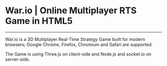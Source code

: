 <h1>War.io | Online Multiplayer RTS Game in HTML5</h1>
<hr/>
<p>War.io is a 3D Multiplayer Real-Time Strategy Game built for modern browsers; Google Chrome, Firefox, Chromium and Safari are supported.</p>
<p>The Game is using Three.js on client-side and Node.js and socket.io on server-side.</p>
